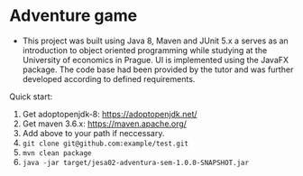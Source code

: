 # Adventure game
- This project was built using Java 8, Maven and JUnit 5.x a serves as an introduction to object oriented programming while studying at the University of economics in Prague. UI is implemented using the JavaFX package. The code base had been provided by the tutor and was further developed according to defined requirements.

Quick start:

1. Get adoptopenjdk-8: https://adoptopenjdk.net/
2. Get maven 3.6.x: https://maven.apache.org/
3. Add above to your path if neccessary.
4. `git clone git@github.com:example/test.git`
5. `mvn clean package`
6. `java -jar target/jesa02-adventura-sem-1.0.0-SNAPSHOT.jar`

